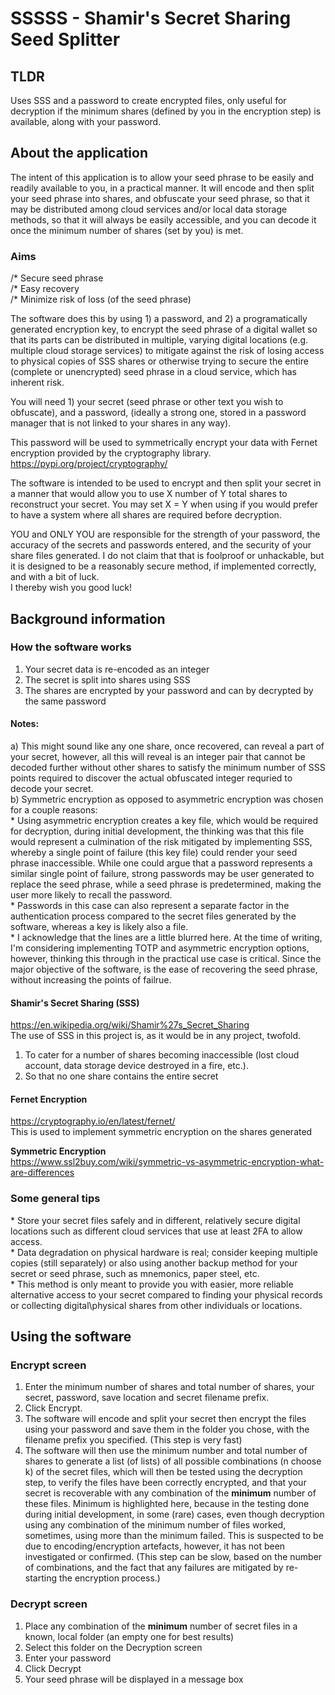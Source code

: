 # SSSSS - Shamir's Secret Sharing Seed Splitter  



## TLDR  
Uses SSS and a password to create encrypted files, only useful for decryption if the minimum shares (defined by you in the encryption step) is available, along with your password.  

## About the application  

The intent of this application is to allow your seed phrase to be easily and readily available to you, in a practical manner. It will encode and then split your seed phrase into shares, and obfuscate your seed phrase, so that it may be distributed among cloud services and/or local data storage methods, so that it will always be easily accessible, and you can decode it once the minimum number of shares (set by you) is met.  

### Aims  

/* Secure seed phrase  
/* Easy recovery  
/* Minimize risk of loss (of the seed phrase)  

The software does this by using 1) a password, and 2) a programatically generated encryption key, to encrypt the seed phrase of a digital wallet so that its parts can be distributed in multiple, varying digital locations (e.g. multiple cloud storage services) to mitigate against the risk of losing access to physical copies of SSS shares or otherwise trying to secure the entire (complete or unencrypted) seed phrase in a cloud service, which has inherent risk.  

You will need 1) your secret (seed phrase or other text you wish to obfuscate), and a password, (ideally a strong one, stored in a password manager that is not linked to your shares in any way).  

This password will be used to symmetrically encrypt your data with Fernet encryption provided by the cryptography library.  
https://pypi.org/project/cryptography/  

The software is intended to be used to encrypt and then split your secret in a manner that would allow you to use X number of Y total shares to reconstruct your secret. You may set X = Y when using if you would prefer to have a system where all shares are required before decryption.  

YOU and ONLY YOU are responsible for the strength of your password, the accuracy of the secrets and passwords entered, and the security of your share files generated. I do not claim that that is foolproof or unhackable, but it is designed to be a reasonably secure method, if implemented correctly, and with a bit of luck.  
I thereby wish you good luck!  

## Background information  

### How the software works  

1) Your secret data is re-encoded as an integer  
2) The secret is split into shares using SSS  
3) The shares are encrypted by your password and can by decrypted by the same password  

#### Notes:  

a) This might sound like any one share, once recovered, can reveal a part of your secret, however, all this will reveal is an integer pair that cannot be decoded further without other shares to satisfy the minimum number of SSS points required to discover the actual obfuscated integer requried to decode your secret.  
b) Symmetric encryption as opposed to asymmetric encryption was chosen for a couple reasons:  
\* Using asymmetric encryption creates a key file, which would be required for decryption, during initial development, the thinking was that this file would represent a culmination of the risk mitigated by implementing SSS, whereby a single point of failure (this key file) could render your seed phrase inaccessible. While one could argue that a password represents a similar single point of failure, strong passwords may be user generated to replace the seed phrase, while a seed phrase is predetermined, making the user more likely to recall the password.  
\* Passwords in this case can also represent a separate factor in the authentication process compared to the secret files generated by the software, whereas a key is likely also a file.  
\* I acknowledge that the lines are a little blurred here. At the time of writing, I'm considering implementing TOTP and asymmetric encryption options, however, thinking this through in the practical use case is critical. Since the major objective of the software, is the ease of recovering the seed phrase, without increasing the points of failrue.  

#### Shamir's Secret Sharing (SSS)  
https://en.wikipedia.org/wiki/Shamir%27s_Secret_Sharing  
The use of SSS in this project is, as it would be in any project, twofold.  
1) To cater for a number of shares becoming inaccessible (lost cloud account, data storage device destroyed in a fire, etc.).  
2) So that no one share contains the entire secret  

#### Fernet Encryption  
https://cryptography.io/en/latest/fernet/  
This is used to implement symmetric encryption on the shares generated  

**Symmetric Encryption**  
https://www.ssl2buy.com/wiki/symmetric-vs-asymmetric-encryption-what-are-differences  

### Some general tips  

\* Store your secret files safely and in different, relatively secure digital locations such as different cloud services that use at least 2FA to allow access.  
\* Data degradation on physical hardware is real; consider keeping multiple copies (still separately) or also using another backup method for your secret or seed phrase, such as mnemonics, paper steel, etc.  
\* This method is only meant to provide you with easier, more reliable alternative access to your secret compared to finding your physical records or collecting digital\physical shares from other individuals or locations.  

## Using the software  

### Encrypt screen  

1) Enter the minimum number of shares and total number of shares, your secret, password, save location and secret filename prefix.  
2) Click Encrypt.  
3) The software will encode and split your secret then encrypt the files using your password and save them in the folder you chose, with the filename prefix you specified. (This step is very fast)  
4) The software will then use the minimum number and total number of shares to generate a list (of lists) of all possible combinations (n choose k) of the secret files, which will then be tested using the decryption step, to verify the files have been correctly encrypted, and that your secret is recoverable with any combination of the **minimum** number of these files. Minimum is highlighted here, because in the testing done during initial development, in some (rare) cases, even though decryption using any combination of the minimum number of files worked, sometimes, using more than the minimum failed. This is suspected to be due to encoding/encryption artefacts, however, it has not been investigated or confirmed. (This step can be slow, based on the number of combinations, and the fact that any failures are mitigated by re-starting the encryption process.)  

### Decrypt screen  

1) Place any combination of the **minimum** number of secret files in a known, local folder (an empty one for best results)  
2) Select this folder on the Decryption screen  
3) Enter your password  
4) Click Decrypt  
5) Your seed phrase will be displayed in a message box  
